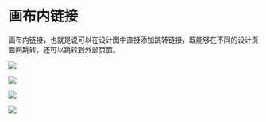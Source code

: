 # 画布内链接

画布内链接，也就是说可以在设计图中直接添加跳转链接，既能够在不同的设计页面间跳转，还可以跳转到外部页面。

![](https://qhdtc.oss-cn-chengdu.aliyuncs.com/obsidian/1_oAXkD43GwT.png)

![](https://qhdtc.oss-cn-chengdu.aliyuncs.com/obsidian/2_9fiB-legb3.png)

![](https://qhdtc.oss-cn-chengdu.aliyuncs.com/obsidian/3_fV1h287N29.png)

![](https://qhdtc.oss-cn-chengdu.aliyuncs.com/obsidian/4_sGiD4DedE3.png)
